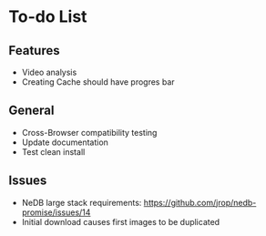 # To-do List

## Features

- Video analysis
- Creating Cache should have progres bar

## General

- Cross-Browser compatibility testing
- Update documentation
- Test clean install

## Issues

- NeDB large stack requirements: <https://github.com/jrop/nedb-promise/issues/14>
- Initial download causes first images to be duplicated

